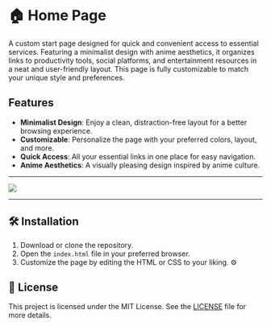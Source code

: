 # 🏠 Home Page 

A custom start page designed for quick and convenient access to essential services. Featuring a minimalist design with anime aesthetics, it organizes links to productivity tools, social platforms, and entertainment resources in a neat and user-friendly layout. This page is fully customizable to match your unique style and preferences. 

## Features 

- **Minimalist Design**: Enjoy a clean, distraction-free layout for a better browsing experience. 
- **Customizable**: Personalize the page with your preferred colors, layout, and more. 
- **Quick Access**: All your essential links in one place for easy navigation. 
- **Anime Aesthetics**: A visually pleasing design inspired by anime culture. 

---

  <img src="https://github.com/rumiliax/New-Tab/raw/main/assets/Preview.png">
  
---
## 🛠️ Installation 

1. Download or clone the repository. 
2. Open the `index.html` file in your preferred browser. 
3. Customize the page by editing the HTML or CSS to your liking. ⚙

## 📜 License 

This project is licensed under the MIT License. See the [LICENSE](https://github.com/rumiliax/New-Tab/blob/main/LICENSE) file for more details. 
